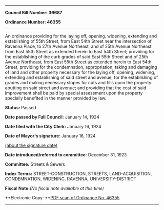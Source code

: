 

********

**Council Bill Number: 36687**
   
**Ordinance Number: 46355**
********

 An ordinance providing for the laying off, opening, widening, extending and establishing of 55th Street, from East 54th Street near the intersection of Ravenna Place, to 27th Avenue Northeast, and of 25th Avenue Northeast from East 55th Street as extended herein to East 54th Street; providing for the establishing of the curb grades of said East 55th Street and of 25th Avenue Northeast, from East 55th Street as extended herein to East 54th Street; providing for the condemnation, appropriation, taking and damaging of land and other property necessary for the laying off, opening, widening, extending and establishing of said street and avenue, for the establishing of grades and making necessary slopes for cuts and fills upon the property abutting on said street and avenue; and providing that the cost of said improvement shall be paid by special assessment upon the property specially benefited in the manner provided by law.

**Status:** Passed
   
**Date passed by Full Council:** January 14, 1924
   
**Date filed with the City Clerk:** January 16, 1924
   
**Date of Mayor's signature:** January 16, 1924
   
[(about the signature date)](/~public/approvaldate.htm)
   
   
   
**Date introduced/referred to committee:** December 31, 1923
   
**Committee:** Streets & Sewers
   
   
**Index Terms:** STREET-CONSTRUCTION, STREETS, LAND-ACQUISITION, CONDEMNATION, WIDENING, RAVENNA, UNIVERSITY-DISTRICT

**Fiscal Note:**_(No fiscal note available at this time)_

**Electronic Copy: **[PDF scan of Ordinance No. 46355](/~archives/Ordinances/Ord_46355.pdf)

********

